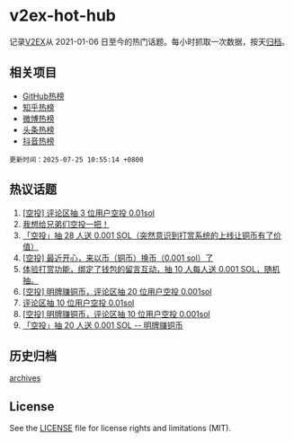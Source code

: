 # v2ex-hot-hub

 记录[V2EX](https://www.v2ex.com/)从 2021-01-06 日至今的热门话题。每小时抓取一次数据，按天[归档](archives)。
 
 ## 相关项目

- [GitHub热榜](https://github.com/lonnyzhang423/github-hot-hub)
- [知乎热榜](https://github.com/lonnyzhang423/zhihu-hot-hub)
- [微博热榜](https://github.com/lonnyzhang423/weibo-hot-hub)
- [头条热榜](https://github.com/lonnyzhang423/toutiao-hot-hub)
- [抖音热榜](https://github.com/lonnyzhang423/douyin-hot-hub)


 `更新时间：2025-07-25 10:55:14 +0800`

## 热议话题

1. [[空投] 评论区抽 3 位用户空投 0.01sol](https://www.v2ex.com/t/1147332)
1. [我想给兄弟们空投一把！](https://www.v2ex.com/t/1147542)
1. [「空投」抽 28 人送 0.001 SOL（突然意识到打赏系统的上线让铜币有了价值）](https://www.v2ex.com/t/1147391)
1. [[空投] 最近开心，来以币（铜币）换币（0.001 sol）了](https://www.v2ex.com/t/1147403)
1. [体验打赏功能，绑定了钱包的留言互动，抽 10 人每人送 0.001 SOL，随机抽。](https://www.v2ex.com/t/1147547)
1. [[空投] 明牌赚铜币，评论区抽 20 位用户空投 0.001sol](https://www.v2ex.com/t/1147432)
1. [评论区抽 10 位用户空投 0.01sol](https://www.v2ex.com/t/1147371)
1. [[空投] 明牌赚铜币，评论区抽 10 位用户空投 0.001sol](https://www.v2ex.com/t/1147472)
1. [「空投」抽 20 人送 0.001 SOL -- 明牌赚铜币](https://www.v2ex.com/t/1147494)

## 历史归档

[archives](archives)

## License

See the [LICENSE](LICENSE) file for license rights and limitations (MIT).
